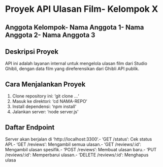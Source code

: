 # Proyek API Ulasan Film- Kelompok X
 ## Anggota Kelompok- Nama Anggota 1- Nama Anggota 2- Nama Anggota 3
 ## Deskripsi Proyek
 API ini adalah layanan internal untuk mengelola ulasan film
 dari Studio Ghibli,
 dengan data film yang direferensikan dari Ghibli API publik.
 ## Cara Menjalankan Proyek
 1. Clone repository ini: ‘git clone ...‘
 2. Masuk ke direktori: ‘cd NAMA-REPO‘
 3. Install dependensi: ‘npm install‘
 4. Jalankan server: ‘node server.js'
 ## Daftar Endpoint
 Server akan berjalan di ‘http://localhost:3300‘.- ‘GET /status‘: Cek status API.- ‘GET /reviews‘: Mengambil semua ulasan.- ‘GET /reviews/:id‘: Mengambil ulasan spesifik.- ‘POST /reviews‘: Membuat ulasan baru.- ‘PUT /reviews/:id‘: Memperbarui ulasan.- ‘DELETE /reviews/:id‘: Menghapus ulasa
